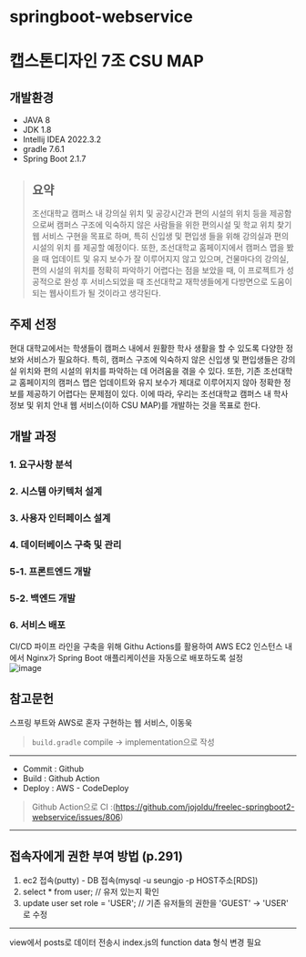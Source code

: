 # springboot-webservice

# 캡스톤디자인 7조 CSU MAP
## 개발환경
- JAVA 8
- JDK 1.8
- Intellij IDEA 2022.3.2
- gradle 7.6.1
- Spring Boot 2.1.7

> ## 요약
> 조선대학교 캠퍼스 내 강의실 위치 및 공강시간과 편의 시설의 위치 등을 제공함으로써 캠퍼스 구조에 익숙하지 않은 사람들을 위한 편의시설 및 학교 위치 찾기 웹 서비스 구현을 목표로 하며, 특히 신입생 및 편입생 들을 위해 강의실과 편의 시설의 위치 를 제공할 예정이다. 또한, 조선대학교 홈페이지에서 캠퍼스 맵을 봤을 때 업데이트 및 유지 보수가 잘 이루어지지 않고 있으며, 건물마다의 강의실, 편의 시설의 위치를 정확히 파악하기 어렵다는 점을 보았을 때, 이 프로젝트가 성공적으로 완성 후 서비스되었을 때 조선대학교 재학생들에게 다방면으로 도움이 되는 웹사이트가 될 것이라고 생각된다.

## 주제 선정
현대 대학교에서는 학생들이 캠퍼스 내에서 원활한 학사 생활을 할 수 있도록 다양한 정보와 서비스가 필요하다. 특히, 캠퍼스 구조에 익숙하지 않은 신입생 및 편입생들은 강의실 위치와 편의 시설의 위치를 파악하는 데 어려움을 겪을 수 있다. 또한, 기존 조선대학교 홈페이지의 캠퍼스 맵은 업데이트와 유지 보수가 제대로 이루어지지 않아 정확한 정보를 제공하기 어렵다는 문제점이 있다. 이에 따라, 우리는 조선대학교 캠퍼스 내 학사 정보 및 위치 안내 웹 서비스(이하 CSU MAP)를 개발하는 것을 목표로 한다.

## 개발 과정

### 1. 요구사항 분석

### 2. 시스템 아키텍처 설계

### 3. 사용자 인터페이스 설계

### 4. 데이터베이스 구축 및 관리

### 5-1. 프론트엔드 개발

### 5-2. 백엔드 개발

### 6. 서비스 배포
CI/CD 파이프 라인을 구축을 위해 Githu Actions를 활용하여 AWS EC2 인스턴스 내에서 Nginx가 Spring Boot 애플리케이션을 자동으로 배포하도록 설정  
![image](https://github.com/f1v3-dev/springboot-webservice/assets/84575041/d46b1dca-c613-4b72-9b7d-1ea805cdaeb4)


## 참고문헌
스프링 부트와 AWS로 혼자 구현하는 웹 서비스, 이동욱

> `build.gradle` compile -> implementation으로 작성

---
- Commit : Github
- Build : Github Action
- Deploy : AWS - CodeDeploy
> Github Action으로 CI :(https://github.com/jojoldu/freelec-springboot2-webservice/issues/806)

---

## 접속자에게 권한 부여 방법 (p.291)
1. ec2 접속(putty) - DB 접속(mysql -u seungjo -p HOST주소[RDS])
2. select * from user; // 유저 있는지 확인
3. update user set role = 'USER'; // 기존 유저들의 권한을 'GUEST' -> 'USER' 로 수정

--- 
view에서 posts로 데이터 전송시 index.js의 function data 형식 변경 필요
